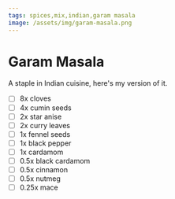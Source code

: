 ```yaml
---
tags: spices,mix,indian,garam masala
image: /assets/img/garam-masala.png
---
```


# Garam Masala

A staple in Indian cuisine, here's my version of it. 

- [ ] 8x    cloves
- [ ] 4x    cumin seeds
- [ ] 2x    star anise
- [ ] 2x    curry leaves  
- [ ] 1x    fennel seeds
- [ ] 1x    black pepper
- [ ] 1x    cardamom
- [ ] 0.5x  black cardamom
- [ ] 0.5x  cinnamon
- [ ] 0.5x  nutmeg
- [ ] 0.25x mace